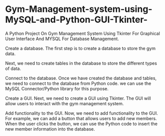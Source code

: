 # Gym-Management-system-using-MySQL-and-Python-GUI-Tkinter-
A Python Project On Gym Management System Using Tkinter For Graphical User Interface And MYSQL For Database Management.


Create a database. The first step is to create a database to store the gym data.

Next, we need to create tables in the database to store the different types of data.

Connect to the database. Once we have created the database and tables, we need to connect to the database from Python code. we can use the MySQL Connector/Python library for this purpose.

Create a GUI. Next, we need to create a GUI using Tkinter. The GUI will allow users to interact with the gym management system.

Add functionality to the GUI. Now, we need to add functionality to the GUI. For example, we can add a button that allows users to add new members. When the user clicks the button, we can use the Python code to insert the new member information into the database.
